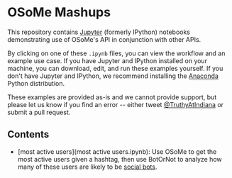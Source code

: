 # OSoMe Mashups

This repository contains [Jupyter](http://jupyter.org/) (formerly IPython) notebooks demonstrating use of OSoMe's API in conjunction with other APIs.

By clicking on one of these `.ipynb` files, you can view the workflow and an example use case. If you have Jupyter and IPython installed on your machine, you can download, edit, and run these examples yourself. If you don't have Jupyter and IPython, we recommend installing the [Anaconda](https://www.continuum.io/downloads) Python distribution.

These examples are provided as-is and we cannot provide support, but please let us know if you find an error -- either tweet [@TruthyAtIndiana](https://twitter.com/TruthyAtIndiana) or submit a pull request.

## Contents

* [most active users](most active users.ipynb): Use OSoMe to get the most active users given a hashtag, then use BotOrNot to analyze how many of these users are likely to be [social bots](http://arxiv.org/abs/1407.5225).
